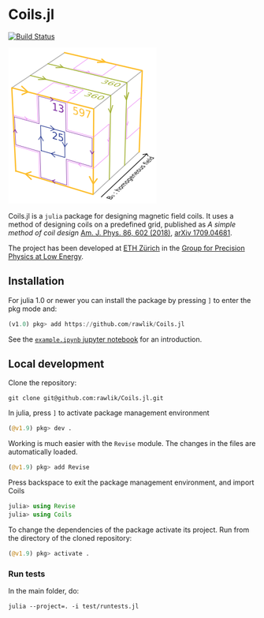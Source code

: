 # Coils.jl
[![Build Status](https://travis-ci.org/rawlik/Coils.jl.svg?branch=master)](https://travis-ci.org/rawlik/Coils.jl)

![](https://raw.githubusercontent.com/rawlik/Coils.jl/master/screenshot.png)

Coils.jl is a `julia` package for designing magnetic field coils. It uses a method of designing coils on a predefined grid, published as *A simple method of coil design* [Am. J. Phys. 86, 602 (2018)](https://doi.org/10.1119/1.5042244), [arXiv 1709.04681](https://arxiv.org/abs/1709.04681).

The project has been developed at [ETH Zürich](https://www.ethz.ch/) in the [Group for Precision Physics at Low Energy](http://www.edm.ethz.ch/).


## Installation
For julia 1.0 or newer you can install the package by pressing `]` to enter the pkg mode and:
```julia
(v1.0) pkg> add https://github.com/rawlik/Coils.jl
```

See the [`example.ipynb` jupyter notebook](http://nbviewer.jupyter.org/github/rawlik/Coils.jl/blob/master/example.ipynb) for an introduction.


## Local development
Clone the repository:

```
git clone git@github.com:rawlik/Coils.jl.git
```

In julia, press `]` to activate package management environment
```julia
(@v1.9) pkg> dev .
```

Working is much easier with the `Revise` module. The changes in the files are automatically loaded.
```julia
(@v1.9) pkg> add Revise
```

Press backspace to exit the package management environment, and import Coils
```julia
julia> using Revise
julia> using Coils
```

To change the dependencies of the package activate its project.
Run from the directory of the cloned repository:
```julia
(@v1.9) pkg> activate .
```

### Run tests
In the main folder, do:
```
julia --project=. -i test/runtests.jl
```
